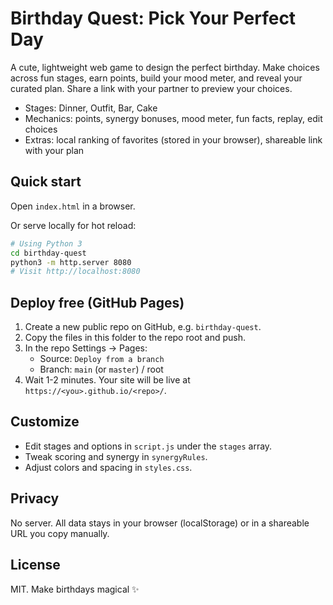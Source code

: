 # Birthday Quest: Pick Your Perfect Day

A cute, lightweight web game to design the perfect birthday. Make choices across fun stages, earn points, build your mood meter, and reveal your curated plan. Share a link with your partner to preview your choices.

- Stages: Dinner, Outfit, Bar, Cake
- Mechanics: points, synergy bonuses, mood meter, fun facts, replay, edit choices
- Extras: local ranking of favorites (stored in your browser), shareable link with your plan

## Quick start

Open `index.html` in a browser.

Or serve locally for hot reload:

```bash
# Using Python 3
cd birthday-quest
python3 -m http.server 8080
# Visit http://localhost:8080
```

## Deploy free (GitHub Pages)

1. Create a new public repo on GitHub, e.g. `birthday-quest`.
2. Copy the files in this folder to the repo root and push.
3. In the repo Settings → Pages:
   - Source: `Deploy from a branch`
   - Branch: `main` (or `master`) / root
4. Wait 1-2 minutes. Your site will be live at `https://<you>.github.io/<repo>/`.

## Customize

- Edit stages and options in `script.js` under the `stages` array.
- Tweak scoring and synergy in `synergyRules`.
- Adjust colors and spacing in `styles.css`.

## Privacy

No server. All data stays in your browser (localStorage) or in a shareable URL you copy manually.

## License

MIT. Make birthdays magical ✨
